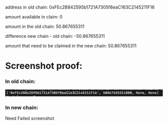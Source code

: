 address in old chain: 0xFEc2B842595b1721A7305f8eaC163C2145211F16

amount available in claim: 0

amount in the old chain: 50.867655311

difference new chain - old chain: -50.867655311

amount that need to be claimed in the new chain: 50.867655311

# Screenshot proof:

### In old chain:
![0xFEc2B842595b1721A7305f8eaC163C2145211F16](../media/0xFEc2B842595b1721A7305f8eaC163C2145211F16-old-chain.png)

### In new chain:
Need Failed screenshot